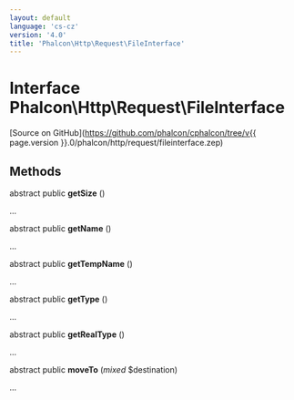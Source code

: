 ```yaml
---
layout: default
language: 'cs-cz'
version: '4.0'
title: 'Phalcon\Http\Request\FileInterface'
---
```


# Interface **Phalcon\Http\Request\FileInterface**

[Source on GitHub](https://github.com/phalcon/cphalcon/tree/v{{ page.version }}.0/phalcon/http/request/fileinterface.zep)

## Methods

abstract public **getSize** ()

...

abstract public **getName** ()

...

abstract public **getTempName** ()

...

abstract public **getType** ()

...

abstract public **getRealType** ()

...

abstract public **moveTo** (*mixed* $destination)

...